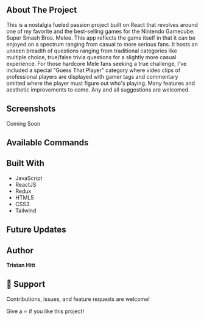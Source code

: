 ## About The Project

This is a nostalgia fueled passion project built on React that revolves around one of my favorite and the best-selling games for the Nintendo Gamecube: Super Smash Bros. Melee. This app reflects the game itself in that it can be enjoyed on a spectrum ranging from casual to more serious fans. It hosts an unseen breadth of questions ranging from traditional categories like multiple choice, true/false trivia questions for a slightly more casual experience. For those hardcore Mele fans seeking a true challenge, I've included a special "Guess That Player" category where video clips of professional players are displayed with gamer tags and commentary omitted where the player must figure out who's playing. Many features and aesthetic improvements to come. Any and all suggestions are welcomed.

## Screenshots

Coming Soon

## Available Commands

## Built With

- JavaScript
- ReactJS
- Redux
- HTML5
- CSS3
- Tailwind

## Future Updates

## Author

**Tristan Hitt**


## 🤝 Support

Contributions, issues, and feature requests are welcome!

Give a ⭐️ if you like this project!
